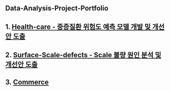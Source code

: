 Data-Analysis-Project-Portfolio
------------------------------------
 
## 1. [Health-care - 중증질환 위험도 예측 모델 개발 및 개선안 도출](https://github.com/KimGyuLee/Health-Care-Big-Data-Project)  
## 2. [Surface-Scale-defects - Scale 불량 원인 분석 및 개선안 도출]()  
## 3. [Commerce]()  

